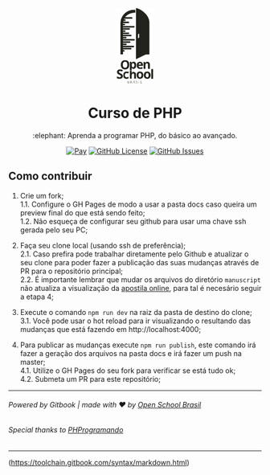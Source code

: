 <p align="center"><img src="https://github.com/openschoolbr/design/raw/master/src/png/black-vertical.png" height="150px" alt="Open School Brasil"></p>
<h1 align="center">Curso de PHP</h1>
<p align="center">:elephant: Aprenda a programar PHP, do básico ao avançado.</p>

<p align="center">
  <a href="#"><img src="https://img.shields.io/badge/%24-free-%23a10000.svg" alt="Pay"></a> 
  <a href="/LICENSE.md"><img src="https://img.shields.io/badge/license-MIT-blue.svg" alt="GitHub License"></a>
  <a href="/issues"><img src="https://img.shields.io/github/issues/openschoolbr/curso-php.svg" alt="GitHub Issues"></a>
</p>

## Como contribuir

1. Crie um fork;<br>
  1.1. Configure o GH Pages de modo a usar a pasta docs caso queira um preview final do que está sendo feito;<br>
  1.2. Não esqueça de configurar seu github para usar uma chave ssh gerada pelo seu PC;<br>

2. Faça seu clone local (usando ssh de preferência);<br>
  2.1. Caso prefira pode trabalhar diretamente pelo Github e atualizar o seu clone para poder fazer a publicação das suas mudanças através de PR para o repositório principal;<br>
  2.2. É importante lembrar que mudar os arquivos do diretório `manuscript` não atualiza a visualização da [apostila online](https://openschoolbr.github.io/curso-php), para tal é necesário seguir a etapa 4;<br>

3. Execute o comando `npm run dev` na raiz da pasta de destino do clone;<br>
  3.1. Você pode usar o hot reload para ir visualizando o resultando das mudanças que está fazendo em http://localhost:4000;<br>

4. Para publicar as mudanças execute `npm run publish`, este comando irá fazer a geração dos arquivos na pasta docs e irá fazer um push na master;<br>
  4.1. Utilize o GH Pages do seu fork para verificar se está tudo ok;<br>
  4.2. Submeta um PR para este repositório;<br>

----

###### Powered by Gitbook | made with ♥ by [Open School Brasil](https://openschoolbr.github.io/)

###### Special thanks to [PHProgramando](https://github.com/PHProgramando/phprogramando)

----
(https://toolchain.gitbook.com/syntax/markdown.html)

